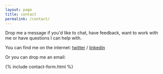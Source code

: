 ```yaml
---
layout: page
title: contact
permalink: /contact/
---
```


Drop me a message if you'd like to chat, have feedback, want to work with me or have questions I can help with.

You can find me on the internet:
[twitter](https://twitter.com/moynibell) /
[linkedin](https://linkedin.com/in/mm-campbell/)

Or you can drop me an email:

{% include contact-form.html %}